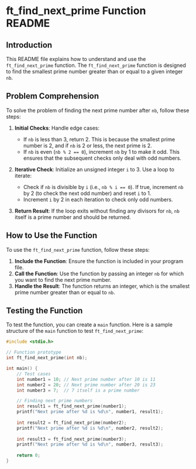 # ft_find_next_prime Function README

## Introduction
This README file explains how to understand and use the `ft_find_next_prime` function. The `ft_find_next_prime` function is designed to find the smallest prime number greater than or equal to a given integer `nb`.

## Problem Comprehension
To solve the problem of finding the next prime number after `nb`, follow these steps:

1. **Initial Checks**: Handle edge cases:
   - If `nb` is less than 3, return 2. This is because the smallest prime number is 2, and if `nb` is 2 or less, the next prime is 2.
   - If `nb` is even (`nb % 2 == 0`), increment `nb` by 1 to make it odd. This ensures that the subsequent checks only deal with odd numbers.

2. **Iterative Check**: Initialize an unsigned integer `i` to 3. Use a loop to iterate:
   - Check if `nb` is divisible by `i` (i.e., `nb % i == 0`). If true, increment `nb` by 2 (to check the next odd number) and reset `i` to 1.
   - Increment `i` by 2 in each iteration to check only odd numbers.

3. **Return Result**: If the loop exits without finding any divisors for `nb`, `nb` itself is a prime number and should be returned.

## How to Use the Function
To use the `ft_find_next_prime` function, follow these steps:

1. **Include the Function**: Ensure the function is included in your program file.
2. **Call the Function**: Use the function by passing an integer `nb` for which you want to find the next prime number.
3. **Handle the Result**: The function returns an integer, which is the smallest prime number greater than or equal to `nb`.

## Testing the Function
To test the function, you can create a `main` function. Here is a sample structure of the `main` function to test `ft_find_next_prime`:

```c
#include <stdio.h>

// Function prototype
int ft_find_next_prime(int nb);

int main() {
    // Test cases
    int number1 = 10; // Next prime number after 10 is 11
    int number2 = 20; // Next prime number after 20 is 23
    int number3 = 7;  // 7 itself is a prime number

    // Finding next prime numbers
    int result1 = ft_find_next_prime(number1);
    printf("Next prime after %d is %d\n", number1, result1);
    
    int result2 = ft_find_next_prime(number2);
    printf("Next prime after %d is %d\n", number2, result2);
    
    int result3 = ft_find_next_prime(number3);
    printf("Next prime after %d is %d\n", number3, result3);
    
    return 0;
}
```